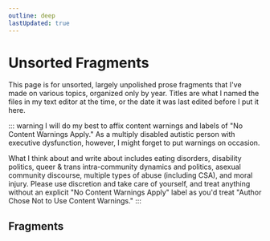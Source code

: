 ```yaml
---
outline: deep
lastUpdated: true
---
```


# Unsorted Fragments

This page is for unsorted, largely unpolished prose fragments that I've made on various topics, organized only by year. Titles are what I named the files in my text editor at the time, or the date it was last edited before I put it here.

::: warning
I will do my best to affix content warnings and labels of "No Content Warnings Apply." As a multiply disabled autistic person with executive dysfunction, however, I might forget to put warnings on occasion.

What I think about and write about includes eating disorders, disability politics, queer & trans intra-community dynamics and politics, asexual community discourse, multiple types of abuse (including CSA), and moral injury. Please use discretion and take care of yourself, and treat anything without an explicit "No Content Warnings Apply" label as you'd treat "Author Chose Not to Use Content Warnings."
:::

## Fragments
